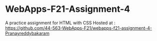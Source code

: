 # WebApps-F21-Assignment-4
A practice assignment for HTML with CSS
Hosted at : https://github.com/44-563-WebApps-F21/webapps-f21-assignment-4-Pranayreddybakaram